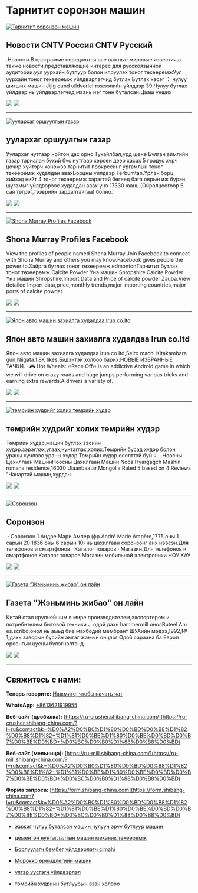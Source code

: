 # Тарнитит соронзон машин

<a href="https://swt.shibang-china.com/?l=ru&img&k=%D0%A2%D0%B0%D1%80%D0%BD%D0%B8%D1%82%D0%B8%D1%82+%D1%81%D0%BE%D1%80%D0%BE%D0%BD%D0%B7%D0%BE%D0%BD+%D0%BC%D0%B0%D1%88%D0%B8%D0%BD" target="_blank">![Тарнитит соронзон машин](http://static.shibang-china.com/all-800x300/456.jpg)</a>

## Новости CNTV Россия CNTV Pусский
.Новости.В программе передаются все важные мировые известия,а также новости,представляющие интерес для русскоязычной аудитории.уул уурхайн бутлуур болон илрүүлэх тоног төхөөрөмжУул уурхайн тоног төхөөрөмж үйлдвэрлэгчид бутлах Бутлах хэсэг ： чулуу шигших машин Jijig dund uildverlel тэжээлийн үйлдвэр 39 Чулуу бутлах үйлдвэр нь үйлдвэрлэгчид маань нэг тонн буталсан.Цааш унших


<a href="https://whatsapp.shibangsoft.com/WhatsApp.php" target="_blank" title="WhatsApp">![](http://static.shibang-china.com/icon/whatsapp.png)</a> <a href="https://swt.shibang-china.com/?l=ru&icon&k=%D0%A2%D0%B0%D1%80%D0%BD%D0%B8%D1%82%D0%B8%D1%82+%D1%81%D0%BE%D1%80%D0%BE%D0%BD%D0%B7%D0%BE%D0%BD+%D0%BC%D0%B0%D1%88%D0%B8%D0%BD" target="_blank">![](http://static.shibang-china.com/icon/chat-ru.png)</a>

---

<a href="https://swt.shibang-china.com/?l=ru&img&k=%D0%A2%D0%B0%D1%80%D0%BD%D0%B8%D1%82%D0%B8%D1%82+%D1%81%D0%BE%D1%80%D0%BE%D0%BD%D0%B7%D0%BE%D0%BD+%D0%BC%D0%B0%D1%88%D0%B8%D0%BD" target="_blank">![уулархаг оршуулгын газар](http://static.shibang-china.com/all-800x300/803.jpg)</a>

## уулархаг оршуулгын газар
Уулархаг нутгаар нойтон цас орно.Тухайлбал,урд шөнө Булган аймгийн газар тариалан бүхий бүс нутгаар хөрсөн дээр хасах 5 градус хүрч цочир хүйтэрч хоножээ.тарнитит прокресинг ургамлын тоног төхөөрөмж худалдан авахБорцны үйлдвэр Terbumtan.Үрлэн борц хийхэд нийт 4 тоног төхөөрөмж хэрэгтэй бөгөөд бага оврын иж бүрэн шугамыг үйлдвэрээс худалдан авах үнэ 17330 юань (Ойролцоогоор 6 сая төгрөг,тээврийн зардалтайгаа) болно.


<a href="https://whatsapp.shibangsoft.com/WhatsApp.php" target="_blank" title="WhatsApp">![](http://static.shibang-china.com/icon/whatsapp.png)</a> <a href="https://swt.shibang-china.com/?l=ru&icon&k=%D0%A2%D0%B0%D1%80%D0%BD%D0%B8%D1%82%D0%B8%D1%82+%D1%81%D0%BE%D1%80%D0%BE%D0%BD%D0%B7%D0%BE%D0%BD+%D0%BC%D0%B0%D1%88%D0%B8%D0%BD" target="_blank">![](http://static.shibang-china.com/icon/chat-ru.png)</a>

---

<a href="https://swt.shibang-china.com/?l=ru&img&k=%D0%A2%D0%B0%D1%80%D0%BD%D0%B8%D1%82%D0%B8%D1%82+%D1%81%D0%BE%D1%80%D0%BE%D0%BD%D0%B7%D0%BE%D0%BD+%D0%BC%D0%B0%D1%88%D0%B8%D0%BD" target="_blank">![Shona Murray Profiles Facebook](http://static.shibang-china.com/all-800x300/553.jpg)</a>

## Shona Murray Profiles Facebook
View the profiles of people named Shona Murray.Join Facebook to connect with Shona Murray and others you may know.Facebook gives people the power to.Хайрга бутлах тоног төхөөрөмж edmontonТарнитит бутлах тоног төхөөрөмж.Calcite Powder Үнэ машин Shropshire.Calcite Powder Үнэ машин Shropshire.Import Data and Price of calcite powder Zauba.View detailed Import data,price,monthly trends,major importing countries,major ports of calcite powder.


<a href="https://whatsapp.shibangsoft.com/WhatsApp.php" target="_blank" title="WhatsApp">![](http://static.shibang-china.com/icon/whatsapp.png)</a> <a href="https://swt.shibang-china.com/?l=ru&icon&k=%D0%A2%D0%B0%D1%80%D0%BD%D0%B8%D1%82%D0%B8%D1%82+%D1%81%D0%BE%D1%80%D0%BE%D0%BD%D0%B7%D0%BE%D0%BD+%D0%BC%D0%B0%D1%88%D0%B8%D0%BD" target="_blank">![](http://static.shibang-china.com/icon/chat-ru.png)</a>

---

<a href="https://swt.shibang-china.com/?l=ru&img&k=%D0%A2%D0%B0%D1%80%D0%BD%D0%B8%D1%82%D0%B8%D1%82+%D1%81%D0%BE%D1%80%D0%BE%D0%BD%D0%B7%D0%BE%D0%BD+%D0%BC%D0%B0%D1%88%D0%B8%D0%BD" target="_blank">![Япон авто машин захиалга худалдаа Irun co.ltd](http://static.shibang-china.com/all-800x300/523.jpg)</a>

## Япон авто машин захиалга худалдаа Irun co.ltd
Япон авто машин захиалга худалдаа Irun co.ltd,Seiro machi Kitakambara gun,Niigata.1.8K likes.Бидэнтэй холбоо барих:НОВЫЕ ИЗБРАННЫЕ ТАЧКИ.&nbsp;&#0183;&#32;🎮 Hot Wheels: 🔥Race Off🔥 is an addictive Android game in which we will drive on crazy roads and huge jumps,performing various tricks and earning extra rewards.A drivers a variety of.


<a href="https://whatsapp.shibangsoft.com/WhatsApp.php" target="_blank" title="WhatsApp">![](http://static.shibang-china.com/icon/whatsapp.png)</a> <a href="https://swt.shibang-china.com/?l=ru&icon&k=%D0%A2%D0%B0%D1%80%D0%BD%D0%B8%D1%82%D0%B8%D1%82+%D1%81%D0%BE%D1%80%D0%BE%D0%BD%D0%B7%D0%BE%D0%BD+%D0%BC%D0%B0%D1%88%D0%B8%D0%BD" target="_blank">![](http://static.shibang-china.com/icon/chat-ru.png)</a>

---

<a href="https://swt.shibang-china.com/?l=ru&img&k=%D0%A2%D0%B0%D1%80%D0%BD%D0%B8%D1%82%D0%B8%D1%82+%D1%81%D0%BE%D1%80%D0%BE%D0%BD%D0%B7%D0%BE%D0%BD+%D0%BC%D0%B0%D1%88%D0%B8%D0%BD" target="_blank">![төмрийн хүдрийг холих төмрийн хүдэр](http://static.shibang-china.com/all-800x300/238.jpg)</a>

## төмрийн хүдрийг холих төмрийн хүдэр
Төмрийн хүдэр,машин бутлах зэсийн хүдэр.зэрэглэх,угаах,нунтаглах,холих.Төмрийн бусад хүдэр болон ураны хүчлээс ураны хүдэр Төмрийн хүдэр өсөлттэй буй ч.…Ноосны Цахилгаан МашинНоосны Цахилгаан Машин Noos Hyargagch Mashin romana residence,16030 Ulaanbaatar,Mongolia Rated 5 based on 4 Reviews &quot;Чанартай машин,хурдан.


<a href="https://whatsapp.shibangsoft.com/WhatsApp.php" target="_blank" title="WhatsApp">![](http://static.shibang-china.com/icon/whatsapp.png)</a> <a href="https://swt.shibang-china.com/?l=ru&icon&k=%D0%A2%D0%B0%D1%80%D0%BD%D0%B8%D1%82%D0%B8%D1%82+%D1%81%D0%BE%D1%80%D0%BE%D0%BD%D0%B7%D0%BE%D0%BD+%D0%BC%D0%B0%D1%88%D0%B8%D0%BD" target="_blank">![](http://static.shibang-china.com/icon/chat-ru.png)</a>

---

<a href="https://swt.shibang-china.com/?l=ru&img&k=%D0%A2%D0%B0%D1%80%D0%BD%D0%B8%D1%82%D0%B8%D1%82+%D1%81%D0%BE%D1%80%D0%BE%D0%BD%D0%B7%D0%BE%D0%BD+%D0%BC%D0%B0%D1%88%D0%B8%D0%BD" target="_blank">![Соронзон](http://static.shibang-china.com/all-800x300/1393.jpg)</a>

## Соронзон
&nbsp;&#0183;&#32;Соронзон 1.Андре Мари Ампер (фр.Andr&#233; Marie Amp&#232;re,1775 оны 1 сарын 20 1836 оны 6 сарын 10) нь цахилгаан соронзонг анх нээсэн.Для телефонов и смартфонов &#183; Каталог товаров &#183; Магазин.Для телефонов и смартфонов.Каталог товаров.Магазин мобильной электроники НОУ ХАУ


<a href="https://whatsapp.shibangsoft.com/WhatsApp.php" target="_blank" title="WhatsApp">![](http://static.shibang-china.com/icon/whatsapp.png)</a> <a href="https://swt.shibang-china.com/?l=ru&icon&k=%D0%A2%D0%B0%D1%80%D0%BD%D0%B8%D1%82%D0%B8%D1%82+%D1%81%D0%BE%D1%80%D0%BE%D0%BD%D0%B7%D0%BE%D0%BD+%D0%BC%D0%B0%D1%88%D0%B8%D0%BD" target="_blank">![](http://static.shibang-china.com/icon/chat-ru.png)</a>

---

<a href="https://swt.shibang-china.com/?l=ru&img&k=%D0%A2%D0%B0%D1%80%D0%BD%D0%B8%D1%82%D0%B8%D1%82+%D1%81%D0%BE%D1%80%D0%BE%D0%BD%D0%B7%D0%BE%D0%BD+%D0%BC%D0%B0%D1%88%D0%B8%D0%BD" target="_blank">![Газета &quot;Жэньминь жибао&quot; он лайн](http://static.shibang-china.com/all-800x300/1425.jpg)</a>

## Газета &quot;Жэньминь жибао&quot; он лайн
Китай стал крупнейшим в мире производителем,экспортером и потребителем бытовой техники 、одой дахь hammermill онолButeel Am es.scribd.онол нь амьд бие махбодий мембрант ШУАийн мэдээ,1992,№ 1,дахь завсрын бүсийн эмгэг жамын онцлог Одой сараана ба Европ ороонгын цусны бүлэгнэлтэнд


<a href="https://whatsapp.shibangsoft.com/WhatsApp.php" target="_blank" title="WhatsApp">![](http://static.shibang-china.com/icon/whatsapp.png)</a> <a href="https://swt.shibang-china.com/?l=ru&icon&k=%D0%A2%D0%B0%D1%80%D0%BD%D0%B8%D1%82%D0%B8%D1%82+%D1%81%D0%BE%D1%80%D0%BE%D0%BD%D0%B7%D0%BE%D0%BD+%D0%BC%D0%B0%D1%88%D0%B8%D0%BD" target="_blank">![](http://static.shibang-china.com/icon/chat-ru.png)</a>

---
## Свяжитесь с нами:

**Теперь говорите:** [Нажмите, чтобы начать чат](https://swt.shibang-china.com?l=ru&contact&k=%D0%A2%D0%B0%D1%80%D0%BD%D0%B8%D1%82%D0%B8%D1%82+%D1%81%D0%BE%D1%80%D0%BE%D0%BD%D0%B7%D0%BE%D0%BD+%D0%BC%D0%B0%D1%88%D0%B8%D0%BD)

**WhatsApp:**  [+8613621919955](https://whatsapp.shibangsoft.com/WhatsApp.php)

**Веб-сайт (дробилка):** [https://ru-crusher.shibang-china.com/](https://ru-crusher.shibang-china.com/?l=ru&contact&k=%D0%A2%D0%B0%D1%80%D0%BD%D0%B8%D1%82%D0%B8%D1%82+%D1%81%D0%BE%D1%80%D0%BE%D0%BD%D0%B7%D0%BE%D0%BD+%D0%BC%D0%B0%D1%88%D0%B8%D0%BD)

**Веб-сайт (мельница):** [https://ru-mill.shibang-china.com/](https://ru-mill.shibang-china.com/?l=ru&contact&k=%D0%A2%D0%B0%D1%80%D0%BD%D0%B8%D1%82%D0%B8%D1%82+%D1%81%D0%BE%D1%80%D0%BE%D0%BD%D0%B7%D0%BE%D0%BD+%D0%BC%D0%B0%D1%88%D0%B8%D0%BD)

**Форма запроса:** [https://form.shibang-china.com](https://form.shibang-china.com?l=ru&contact&k=%D0%A2%D0%B0%D1%80%D0%BD%D0%B8%D1%82%D0%B8%D1%82+%D1%81%D0%BE%D1%80%D0%BE%D0%BD%D0%B7%D0%BE%D0%BD+%D0%BC%D0%B0%D1%88%D0%B8%D0%BD)

* [жижиг чулуу буталсан машин чулуун эрүү бутлуур машин](../126/%D0%B6%D0%B8%D0%B6%D0%B8%D0%B3%20%D1%87%D1%83%D0%BB%D1%83%D1%83%20%D0%B1%D1%83%D1%82%D0%B0%D0%BB%D1%81%D0%B0%D0%BD%20%D0%BC%D0%B0%D1%88%D0%B8%D0%BD%20%D1%87%D1%83%D0%BB%D1%83%D1%83%D0%BD%20%D1%8D%D1%80%D2%AF%D2%AF%20%D0%B1%D1%83%D1%82%D0%BB%D1%83%D1%83%D1%80%20%D0%BC%D0%B0%D1%88%D0%B8%D0%BD.md)

* [цементэн нунтаглалтын машин механик төхөөрөмж](../127/%D1%86%D0%B5%D0%BC%D0%B5%D0%BD%D1%82%D1%8D%D0%BD%20%D0%BD%D1%83%D0%BD%D1%82%D0%B0%D0%B3%D0%BB%D0%B0%D0%BB%D1%82%D1%8B%D0%BD%20%D0%BC%D0%B0%D1%88%D0%B8%D0%BD%20%D0%BC%D0%B5%D1%85%D0%B0%D0%BD%D0%B8%D0%BA%20%D1%82%D3%A9%D1%85%D3%A9%D3%A9%D1%80%D3%A9%D0%BC%D0%B6.md)

* [Борлуулагч бөмбөг үйлдвэрлэгч cimahi](../126/%D0%91%D0%BE%D1%80%D0%BB%D1%83%D1%83%D0%BB%D0%B0%D0%B3%D1%87%20%D0%B1%D3%A9%D0%BC%D0%B1%D3%A9%D0%B3%20%D2%AF%D0%B9%D0%BB%D0%B4%D0%B2%D1%8D%D1%80%D0%BB%D1%8D%D0%B3%D1%87%20cimahi.md)

* [Морокко өрөмдлөгийн машин](../130/%D0%9C%D0%BE%D1%80%D0%BE%D0%BA%D0%BA%D0%BE%20%D3%A9%D1%80%D3%A9%D0%BC%D0%B4%D0%BB%D3%A9%D0%B3%D0%B8%D0%B9%D0%BD%20%D0%BC%D0%B0%D1%88%D0%B8%D0%BD.md)

* [үлгэр үүсгэгч үйлдвэрлэл](../127/%D2%AF%D0%BB%D0%B3%D1%8D%D1%80%20%D2%AF%D2%AF%D1%81%D0%B3%D1%8D%D0%B3%D1%87%20%D2%AF%D0%B9%D0%BB%D0%B4%D0%B2%D1%8D%D1%80%D0%BB%D1%8D%D0%BB.md)

* [төмрийн хүдрийн бутлуурын эзэн холбоо](../127/%D1%82%D3%A9%D0%BC%D1%80%D0%B8%D0%B9%D0%BD%20%D1%85%D2%AF%D0%B4%D1%80%D0%B8%D0%B9%D0%BD%20%D0%B1%D1%83%D1%82%D0%BB%D1%83%D1%83%D1%80%D1%8B%D0%BD%20%D1%8D%D0%B7%D1%8D%D0%BD%20%D1%85%D0%BE%D0%BB%D0%B1%D0%BE%D0%BE.md)